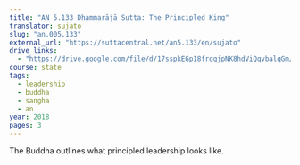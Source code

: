 ```yaml
---
title: "AN 5.133 Dhammarājā Sutta: The Principled King"
translator: sujato
slug: "an.005.133"
external_url: "https://suttacentral.net/an5.133/en/sujato"
drive_links:
  - "https://drive.google.com/file/d/17sspkEGp18frqqjpNK8hdViQqvbalqGm/view?usp=drivesdk"
course: state
tags:
  - leadership
  - buddha
  - sangha
  - an
year: 2018
pages: 3
---
```


The Buddha outlines what principled leadership looks like.
